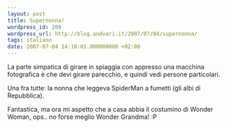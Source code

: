 ```yaml
---
layout: post
title: Supernonna!
wordpress_id: 209
wordpress_url: http://blog.andvari.it/2007/07/04/supernonna/
tags: italiano
date: 2007-07-04 14:10:01.000000000 +02:00
---
```

La parte simpatica di girare in spiaggia con appresso una macchina fotografica è che devi girare parecchio, e quindi vedi persone particolari.

Una fra tutte: la nonna che leggeva SpiderMan a fumetti (gli albi di Repubblica).

Fantastica, ma ora mi aspetto che a casa abbia il costumino di Wonder Woman, ops.. no forse meglio Wonder Grandma! :P
